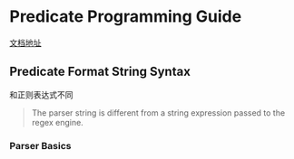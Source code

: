 # Predicate Programming Guide

[文档地址](https://developer.apple.com/library/ios/documentation/Cocoa/Conceptual/Predicates/AdditionalChapters/Introduction.html)

## Predicate Format String Syntax

和正则表达式不同

> The parser string is different from a string expression passed to the regex engine. 

### Parser Basics

